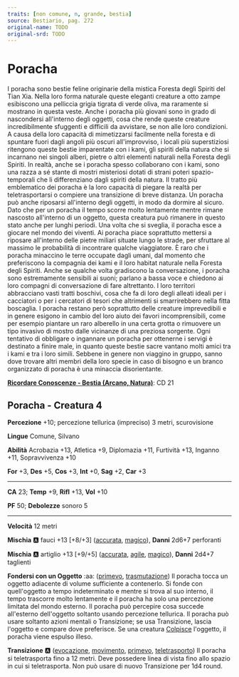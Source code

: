 ```yaml
---
traits: [non comune, n, grande, bestia]
source: Bestiario, pag. 272
original-name: TODO
original-srd: TODO
---
```


# Poracha

I poracha sono bestie feline originarie della mistica Foresta degli Spiriti del Tian Xia. Nella loro forma naturale queste eleganti creature a otto zampe esibiscono una pelliccia grigia tigrata di verde oliva, ma raramente si mostrano in questa veste. Anche i poracha più giovani sono in grado di nascondersi all'interno degli oggetti, cosa che rende queste creature incredibilmente sfuggenti e difficili da avvistare, se non alle loro condizioni. A causa della loro capacità di mimetizzarsi facilmente nella foresta e di spuntare fuori dagli angoli più oscuri all'improvviso, i locali più superstiziosi ritengono queste bestie imparentate con i kami, gli spiriti della natura che si incarnano nei singoli alberi, pietre o altri elementi naturali nella Foresta degli Spiriti. In realtà, anche se i poracha spesso collaborano con i kami, sono una razza a sé stante di mostri misteriosi dotati di strani poteri spazio-temporali che li differenziano dagli spiriti della natura. Il tratto più emblematico dei poracha è la loro capacità di piegare la realtà per teletrasportarsi o compiere una transizione di breve distanza. Un poracha può anche riposarsi all'interno degli oggetti, in modo da dormire al sicuro. Dato che per un poracha il tempo scorre molto lentamente mentre rimane nascosto all'interno di un oggetto, questa creatura può rimanere in questo stato anche per lunghi periodi. Una volta che si sveglia, il poracha esce a giocare nel mondo dei viventi. Ai poracha piace soprattutto mettersi a riposare all'interno delle pietre miliari situate lungo le strade, per sfruttare al massimo le probabilità di incontrare qualche viaggiatore. È raro che i poracha minaccino le terre occupate dagli umani, dal momento che preferiscono la compagnia dei kami e il loro habitat naturale nella Foresta degli Spiriti. Anche se qualche volta gradiscono la conversazione, i poracha sono estremamente sensibili ai suoni; parlano a bassa voce e chiedono ai loro compagni di conversazione di fare altrettanto. I loro territori abbracciano vasti tratti boschivi, cosa che fa di loro degli alleati ideali per i cacciatori o per i cercatori di tesori che altrimenti si smarrirebbero nella fitta boscaglia. I poracha restano però soprattutto delle creature imprevedibili e in genere esigono in cambio del loro aiuto dei favori incomprensibili, come per esempio piantare un raro alberello in una certa grotta o rimuovere un tipo invasivo di mostro dalle vicinanze di una preziosa sorgente. Ogni tentativo di obbligare o ingannare un poracha per ottenerne i servigi è destinato a finire male, in quanto queste bestie sacre vantano molti amici tra i kami e tra i loro simili. Sebbene in genere non viaggino in gruppo, sanno dove trovare altri membri della loro specie in caso di bisogno e un branco organizzato di poracha è una minaccia disorientante.

**[Ricordare Conoscenze - Bestia (Arcano, Natura)](/azioni/ricordare-conoscenze)**: CD 21

## Poracha - Creatura 4

**Percezione** +10; percezione tellurica (impreciso) 3 metri, scurovisione

**Lingue** Comune, Silvano

**Abilità** Acrobazia +13, Atletica +9, Diplomazia +11, Furtività +13, Inganno +11, Sopravvivenza +10

**For** +3, **Des** +5, **Cos** +3, **Int** +0, **Sag** +2, **Car** +3

***

**CA** 23; **Temp** +9, **Rifl** +13, **Vol** +10

**PF** 50; **Debolezze** sonoro 5

***

**Velocità** 12 metri

**Mischia** :a: fauci +13 \[+8/+3] ([accurata](/tratti/accurata), [magico](/tratti/magico)), **Danni** 2d6+7 perforanti

**Mischia** :a: artiglio +13 \[+9/+5] ([accurata](/tratti/accurata), [agile](/tratti/agile), [magico](/tratti/magico)), **Danni** 2d4+7 taglienti

**Fondersi con un Oggetto** :aa:  ([primevo](/tratti/primevo), [trasmutazione](/tratti/trasmutazione)) Il poracha tocca un oggetto adiacente di volume sufficiente a contenerlo. Si fonde con quell'oggetto a tempo indeterminato e mentre si trova al suo interno, il tempo trascorre molto lentamente e il poracha ha solo una percezione limitata del mondo esterno. Il poracha può percepire cosa succede all'esterno dell'oggetto soltanto usando percezione tellurica. Il poracha può usare soltanto azioni mentali o Transizione; se usa Transizione, lascia l'oggetto e compare dove preferisce. Se una creatura [Colpisce](/azioni/colpire) l'oggetto, il poracha viene espulso illeso.

**Transizione** :a: ([evocazione](/tratti/evocazione), [movimento](/tratti/movimento), [primevo](/tratti/primevo), [teletrasporto](/tratti/teletrasporto)) Il poracha si teletrasporta fino a 12 metri. Deve possedere linea di vista fino allo spazio in cui si teletrasporta. Non può usare di nuovo Transizione per 1d4 round.
